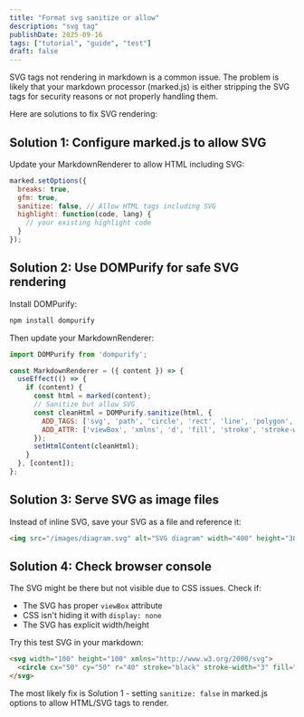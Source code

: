 ```yaml
---
title: "Format svg sanitize or allow"
description: "svg tag"
publishDate: 2025-09-16
tags: ["tutorial", "guide", "test"]
draft: false
---
```

SVG tags not rendering in markdown is a common issue. The problem is likely that your markdown processor (marked.js) is either stripping the SVG tags for security reasons or not properly handling them.

Here are solutions to fix SVG rendering:

## Solution 1: Configure marked.js to allow SVG

Update your MarkdownRenderer to allow HTML including SVG:

```javascript
marked.setOptions({
  breaks: true,
  gfm: true,
  sanitize: false, // Allow HTML tags including SVG
  highlight: function(code, lang) {
    // your existing highlight code
  }
});
```

## Solution 2: Use DOMPurify for safe SVG rendering

Install DOMPurify:
```bash
npm install dompurify
```

Then update your MarkdownRenderer:

```javascript
import DOMPurify from 'dompurify';

const MarkdownRenderer = ({ content }) => {
  useEffect(() => {
    if (content) {
      const html = marked(content);
      // Sanitize but allow SVG
      const cleanHtml = DOMPurify.sanitize(html, {
        ADD_TAGS: ['svg', 'path', 'circle', 'rect', 'line', 'polygon', 'polyline', 'g', 'text'],
        ADD_ATTR: ['viewBox', 'xmlns', 'd', 'fill', 'stroke', 'stroke-width', 'x', 'y', 'width', 'height', 'cx', 'cy', 'r']
      });
      setHtmlContent(cleanHtml);
    }
  }, [content]);
};
```

## Solution 3: Serve SVG as image files

Instead of inline SVG, save your SVG as a file and reference it:

```markdown
<img src="/images/diagram.svg" alt="SVG diagram" width="400" height="300">
```

## Solution 4: Check browser console

The SVG might be there but not visible due to CSS issues. Check if:
- The SVG has proper `viewBox` attribute
- CSS isn't hiding it with `display: none`
- The SVG has explicit width/height

Try this test SVG in your markdown:

```markdown
<svg width="100" height="100" xmlns="http://www.w3.org/2000/svg">
  <circle cx="50" cy="50" r="40" stroke="black" stroke-width="3" fill="red" />
</svg>
```

The most likely fix is Solution 1 - setting `sanitize: false` in marked.js options to allow HTML/SVG tags to render.